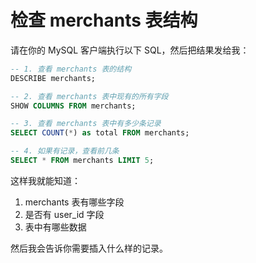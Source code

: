 # 检查 merchants 表结构

请在你的 MySQL 客户端执行以下 SQL，然后把结果发给我：

```sql
-- 1. 查看 merchants 表的结构
DESCRIBE merchants;

-- 2. 查看 merchants 表中现有的所有字段
SHOW COLUMNS FROM merchants;

-- 3. 查看 merchants 表中有多少条记录
SELECT COUNT(*) as total FROM merchants;

-- 4. 如果有记录，查看前几条
SELECT * FROM merchants LIMIT 5;
```

这样我就能知道：
1. merchants 表有哪些字段
2. 是否有 user_id 字段
3. 表中有哪些数据

然后我会告诉你需要插入什么样的记录。

